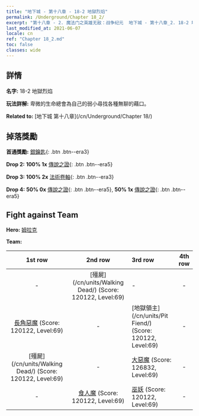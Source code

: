 ```yaml
---
title: "地下城 - 第十八章 - 18-2 地獄烈焰"
permalink: /Underground/Chapter 18_2/
excerpt: "第十八章 - 2. 魔法门之英雄无敌：战争纪元  地下城 - 第十八章_2. 18-2 地獄烈焰"
last_modified_at: 2021-06-07
locale: cn
ref: "Chapter 18_2.md"
toc: false
classes: wide
---
```


## 詳情

 **名字:** 18-2 地獄烈焰

 **玩法詳解:**       卑微的生命總會為自己的弱小尋找各種無聊的藉口。

 **Related to:** [地下城 第十八章](/cn/Underground/Chapter 18/)

## 掉落獎勵

 **首通獎勵:** [銀鑰匙](/cn/Items/con_693/){: .btn .btn--era3}

 **Drop 2:** **100% 1x** [傳說之證](/cn/Items/mat_74/){: .btn .btn--era5}

 **Drop 3:** **100% 2x** [法術卷軸](/cn/Items/con_694/){: .btn .btn--era3}

 **Drop 4:** **50% 0x** [傳說之證](/cn/Items/mat_67/){: .btn .btn--era5}, **50% 1x** [傳說之證](/cn/Items/mat_67/){: .btn .btn--era5}


## Fight against Team
 **Hero:** [姆拉克](/cn/heroes/Mullich/)

 **Team:**


  | 1st row | 2nd row | 3rd row | 4th row |
  |:----:|:----:|:----|:----:|
  | - | [殭屍](/cn/units/Walking Dead/) (Score: 120122, Level:69)  | - | - |
  | [長角惡魔](/cn/units/Demon/) (Score: 120122, Level:69)  | - | [地獄領主](/cn/units/Pit Fiend/) (Score: 120122, Level:69)  | - |
  | [殭屍](/cn/units/Walking Dead/) (Score: 120122, Level:69)  | - | [大惡魔](/cn/units/Devil/) (Score: 126832, Level:69)  | - |
  | - | [食人魔](/cn/units/Ogre/) (Score: 120122, Level:69)  | [巫妖](/cn/units/Lich/) (Score: 120122, Level:69)  | - |



